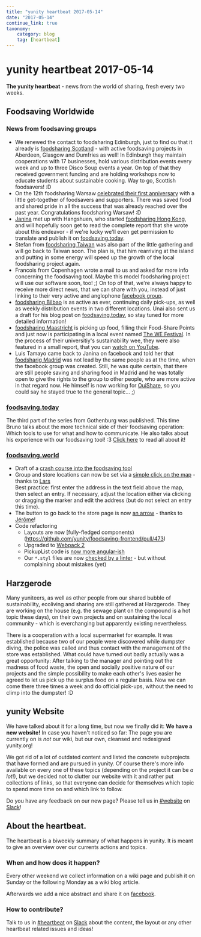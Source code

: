 ```yaml
---
title: "yunity heartbeat 2017-05-14"
date: "2017-05-14"
continue_link: true
taxonomy:
    category: blog
    tag: [heartbeat]
---
```


# yunity heartbeat 2017-05-14

**The yunity heartbeat** - news from the world of sharing, fresh every two weeks.

## Foodsaving Worldwide

### News from foodsaving groups 

* We renewed the contact to foodsharing Edinburgh, just to find ou that it already is [foodsharing Scotland](http://www.foodsharing.scot/) - with active foodsaving projects in Aberdeen, Glasgow and Dumfries as well! In Edinburgh they maintain cooperations with 17 businesses, hold various distribution events every week and up to three Disco Soup events a year. On top of that they received government funding and are holding workshops now to educate students about sustainable cooking. Way to go, Scottish foodsavers! :D
* On the 12th foodsharing Warsaw [celebrated their first anniversary](https://www.facebook.com/events/129721877573917/) with a little get-together of foodsavers and supporters. There was saved food and shared pride in all the success that was already reached over the past year. Congratulations foodsharing Warsaw! :D
* [Janina](https://yunity.atlassian.net/wiki/spaces/~Janina) met up with Hangshuen, who started [foodsharing Hong Kong](https://www.facebook.com/foodsharinghk/), and will hopefully soon get to read the complete report that she wrote about this endeavor - if we're lucky we'll even get permission to translate and publish it on [foodsaving.today](https://foodsaving.today).
* Stefan from [foodsharing Taiwan](https://www.facebook.com/foodsharingtaiwan/) was also part of the little gathering and will go back to Taiwan soon. The plan is, that him rearriving at the island and putting in some energy will speed up the growth of the local foodsharing project again.
* Francois from Copenhagen wrote a mail to us and asked for more info concerning the foodsaving tool. Maybe this model foodsharing project will use our software soon, too! ;) On top of that, we're always happy to receive more direct news, that we can share with you, instead of just linking to their very active and anglophone [facebook group](https://www.facebook.com/groups/foodsharingcopenhagen/).
* [foodsharing Bilbao](https://www.facebook.com/groups/1853289058224368/) is as active as ever, continuing daily pick-ups, as well as weekly distribution events in two different locations. Unai also sent us a draft for his blog post on [foodsaving.today](https://foodsaving.today), so stay tuned for more detailed information!
* [foodsharing Maastricht](https://www.facebook.com/FoodSharingMaastricht/) is picking up food, filling their Food-Share Points and just now is participating in a local event named [The WE Festival](https://www.facebook.com/events/236869946766836/). In the process of their universitiy's sustainability wee, they were also featured in a small report, that you can [watch on YouTube](https://www.youtube.com/watch?v=WHn1vn3jHHU#t=04m23s).
* Luis Tamayo came back to Janina on facebook and told her that [foodsharig Madrid](https://www.facebook.com/groups/721992124580044/) was not lead by the same people as at the time, when the facebook group was created. Still, he was quite certain, that there are still people saving and sharing food in Madrid and he was totally open to give the rights to the group to other people, who are more active in that regard now. He himself is now working for [OuiShare](http://ouishare.net/en), so you could say he stayed true to the general topic... ;)

### [foodsaving.today](https://foodsaving.today)

The third part of the series from Gothenburg was published. This time Bruno talks about the more technical side of their foodsaving operation: Which tools to use for what and how to communicate. He also talks about his experience with our foodsaving tool! :3 [Click here](https://foodsaving.today/en/blog/2017/04/27/foodsharing-gothenburg-part3) to read all about it!

### [foodsaving.world](https://foodsaving.world)

- Draft of a [crash course into the foodsaving tool](https://github.com/yunity/foodsaving-docs/blob/master/foodsaving-tool-intro/README.md)
- Group and store locations can now be set via a [simple click on the map](https://github.com/yunity/foodsaving-frontend/pull/441) - thanks to [Lars](https://github.com/D0nPiano)  
Best practice: first enter the address in the text field above the map, then select an entry. If necessary, adjust the location either via clicking or dragging the marker and edit the address (but do not select an entry this time).
- The button to go back to the store page is now [an arrow](https://github.com/yunity/foodsaving-frontend/pull/481) - thanks to [Jérôme](https://github.com/jeromechrist)!
- Code refactoring
  - Layouts are now [fully-fledged components)(https://github.com/yunity/foodsaving-frontend/pull/473)
  - Upgraded to [Webpack 2](https://github.com/yunity/foodsaving-frontend/pull/491)
  - PickupList code is [now more angular-ish](https://github.com/yunity/foodsaving-frontend/pull/420)
  - Our `*.styl` files are now [checked by a linter](https://github.com/yunity/foodsaving-frontend/pull/493) - but without complaining about mistakes (yet)

## Harzgerode

Many yuniteers, as well as other people from our shared bubble of sustainability, ecoliving and sharing are still gathered at Harzgerode. They are working on the house (e.g. the sewage plant on the compound is a hot topic these days), on their own projects and on sustaining the local community - which is everchanging but apparently existing nevertheless.

There is a cooperation with a local supermarket for example. It was established because two of our people were discovered while dumpster diving, the police was called and thus contact with the management of the store was established. What could have turned out badly actually was a great opportunity: After talking to the manager and pointing out the madness of food waste, the open and socially positive nature of our projects and the simple possibility to make each other's lives easier he agreed to let us pick up the surplus food on a regular basis. Now we can come there three times a week and do official pick-ups, without the need to climp into the dumpster! :D

## yunity Website

We have talked about it for a long time, but now we finally did it: **We have a new website!**
In case you haven't noticed so far: The page you are currently on is *not* our wiki, but our own, cleansed and redesigned yunity.org!

We got rid of a lot of outdated content and listed the concrete subprojects that have formed and are pursued in yunity. Of course there's more info available on every one of these topics (depending on the project it can be *a lot*!), but we decided not to clutter our website with it and rather put collections of links, so that everyone can decide for themselves which topic to spend more time on and which link to follow.

Do you have any feedback on our new page? Please tell us in [#website](https://yunity.slack.com/messages/C0FPKA5U2/) on [Slack](https://slackin.yunity.org/)!

## About the heartbeat.

The heartbeat is a biweekly summary of what happens in yunity. It is meant to give an overview over our currents actions and topics.

### When and how does it happen?

Every other weekend we collect information on a wiki page and publish it on Sunday or the following Monday as a wiki blog article.

Afterwards we add a nice abstract and share it on [facebook](https://www.facebook.com/yunity.org/).

### How to contribute?

Talk to us in [#heartbeat](https://yunity.slack.com/messages/heartbeat/) on [Slack](https://slackin.yunity.org) about the content, the layout or any other heartbeat related issues and ideas!

